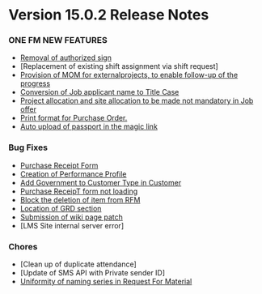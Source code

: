 # Version 15.0.2 Release Notes

### ONE FM NEW FEATURES

- [Removal of authorized sign](https://github.com/ONE-F-M/one_fm/pull/3139)
- [Replacement of existing shift assignment via shift request]
- [Provision of MOM for externalprojects, to enable follow-up of the progress](https://github.com/ONE-F-M/one_fm/pull/3144)
- [Conversion of Job applicant name to Title Case](https://github.com/ONE-F-M/one_fm/pull/3167)
- [Project allocation and site allocation to be made not mandatory in Job offer](https://github.com/ONE-F-M/one_fm/pull/3143)
- [Print format for Purchase Order.](https://github.com/ONE-F-M/one_fm/pull/3170)
- [Auto upload of passport in the magic link](https://github.com/ONE-F-M/one_fm/pull/3140)


### Bug Fixes
- [Purchase Receipt Form](https://github.com/ONE-F-M/one_fm/pull/3137)
- [Creation of Performance Profile](https://github.com/ONE-F-M/one_fm/pull/3150)
- [Add Government to Customer Type in Customer](https://github.com/ONE-F-M/one_fm/pull/3112)
- [Purchase ReceipT form not loading](https://github.com/ONE-F-M/one_fm/pull/3166)
- [Block the deletion of item from RFM](https://github.com/ONE-F-M/one_fm/pull/3152)
- [Location of GRD section](https://github.com/ONE-F-M/one_fm/pull/3158)
- [Submission of wiki page patch]()
- [LMS Site internal server error]


### Chores
- [Clean up of duplicate attendance]
- [Update of SMS API with Private sender ID]
- [Uniformity of naming series in Request For Material](https://github.com/ONE-F-M/One-FM/pull/3159)

